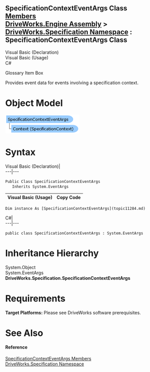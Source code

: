 SpecificationContextEventArgs Class   
[Members](topic11285.md)   
[DriveWorks.Engine Assembly](topic2156.md) > [DriveWorks.Specification Namespace](topic10764.md) : SpecificationContextEventArgs Class  
---  
  
Visual Basic (Declaration)    
Visual Basic (Usage)    
C# 

Glossary Item Box

Provides event data for events involving a specification context. 

# Object Model

![](dotnetdiagramimages/image571.png)

# Syntax

Visual Basic (Declaration)|   
---|---  
      
    
    Public Class SpecificationContextEventArgs 
       Inherits System.EventArgs  
  
Visual Basic (Usage)| Copy Code  
---|---  
      
    
    Dim instance As [SpecificationContextEventArgs](topic11284.md)  
  
C#|   
---|---  
      
    
    public class SpecificationContextEventArgs : System.EventArgs   
  
# Inheritance Hierarchy

System.Object  
System.EventArgs  
**DriveWorks.Specification.SpecificationContextEventArgs**  


# Requirements

**Target Platforms:** Please see DriveWorks software prerequisites.

# See Also

#### Reference

[SpecificationContextEventArgs Members](topic11285.md)   
[DriveWorks.Specification Namespace](topic10764.md)


